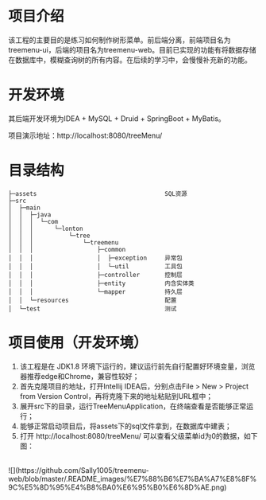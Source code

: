 # 项目介绍

该工程的主要目的是练习如何制作树形菜单。前后端分离，前端项目名为treemenu-ui，后端的项目名为treemenu-web。目前已实现的功能有将数据存储在数据库中，模糊查询树的所有内容。在后续的学习中，会慢慢补充新的功能。



# 开发环境

其后端开发环境为IDEA + MySQL + Druid + SpringBoot + MyBatis。

项目演示地址：http://localhost:8080/treeMenu/  
     



# 目录结构

```          
├─assets                                    SQL资源
├─src
│  ├─main
│  │  ├─java
│  │  │  └─com
│  │  │      └─lonton
│  │  │          └─tree
│  │  │              └─treemenu
│  │  │                  ├─common
│  │  │                  │  ├─exception     异常包      
│  │  │                  │  └─util          工具包     
│  │  │                  ├─controller       控制层  
│  │  │                  ├─entity           内含实体类   
│  │  │                  └─mapper           持久层                                       
│  │  └─resources                           配置   
│  └─test                                   测试  
```


# 项目使用（开发环境）

1. 该工程是在 JDK1.8 环境下运行的，建议运行前先自行配置好环境变量，浏览器推荐edge和Chrome，兼容性较好；
2. 首先克隆项目的地址，打开Intellij IDEA后，分别点击File > New > Project from Version Control，再将克隆下来的地址粘贴到URL框中；
3. 展开src下的目录，运行TreeMenuApplication，在终端查看是否能够正常运行；
4. 能够正常启动项目后，将assets下的sql文件拿到，在数据库中建表；
5. 打开 http://localhost:8080/treeMenu/ 可以查看父级菜单id为0的数据，如下图：
<br/>
![](https://github.com/Sally1005/treemenu-web/blob/master/.README_images/%E7%88%B6%E7%BA%A7%E8%8F%9C%E5%8D%95%E4%B8%BA0%E6%95%B0%E6%8D%AE.png) 



